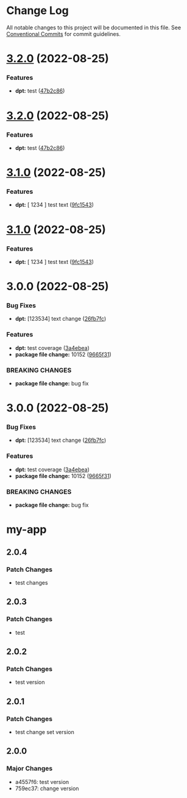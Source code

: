 # Change Log

All notable changes to this project will be documented in this file.
See [Conventional Commits](https://conventionalcommits.org) for commit guidelines.

# [3.2.0](https://github.com/sachin9785/react-app/compare/v3.1.0...v3.2.0) (2022-08-25)

### Features

- **dpt:** test ([47b2c86](https://github.com/sachin9785/react-app/commit/47b2c86de13f265b0ad70f0a9866a29b2ee19d3f))

# [3.2.0](https://github.com/sachin9785/react-app/compare/v3.1.0...v3.2.0) (2022-08-25)

### Features

- **dpt:** test ([47b2c86](https://github.com/sachin9785/react-app/commit/47b2c86de13f265b0ad70f0a9866a29b2ee19d3f))

# [3.1.0](https://github.com/sachin9785/react-app/compare/v3.0.0...v3.1.0) (2022-08-25)

### Features

- **dpt:** [ 1234 ] test text ([9fc1543](https://github.com/sachin9785/react-app/commit/9fc1543ba3db4e7bf12449105f5f2161e976e650))

# [3.1.0](https://github.com/sachin9785/react-app/compare/v3.0.0...v3.1.0) (2022-08-25)

### Features

- **dpt:** [ 1234 ] test text ([9fc1543](https://github.com/sachin9785/react-app/commit/9fc1543ba3db4e7bf12449105f5f2161e976e650))

# 3.0.0 (2022-08-25)

### Bug Fixes

- **dpt:** [123534] text change ([26fb7fc](https://github.com/sachin9785/react-app/commit/26fb7fce2951bfc84338a567779d990721f2677b))

### Features

- **dpt:** test coverage ([3a4ebea](https://github.com/sachin9785/react-app/commit/3a4ebead197d1ff508b1c59e9ec048d62e151336))
- **package file change:** 10152 ([9665f31](https://github.com/sachin9785/react-app/commit/9665f31525390c23ebdf29486aa7720f13631c1c))

### BREAKING CHANGES

- **package file change:** bug fix

# 3.0.0 (2022-08-25)

### Bug Fixes

- **dpt:** [123534] text change ([26fb7fc](https://github.com/sachin9785/react-app/commit/26fb7fce2951bfc84338a567779d990721f2677b))

### Features

- **dpt:** test coverage ([3a4ebea](https://github.com/sachin9785/react-app/commit/3a4ebead197d1ff508b1c59e9ec048d62e151336))
- **package file change:** 10152 ([9665f31](https://github.com/sachin9785/react-app/commit/9665f31525390c23ebdf29486aa7720f13631c1c))

### BREAKING CHANGES

- **package file change:** bug fix

# my-app

## 2.0.4

### Patch Changes

- test changes

## 2.0.3

### Patch Changes

- test

## 2.0.2

### Patch Changes

- test version

## 2.0.1

### Patch Changes

- test change set version

## 2.0.0

### Major Changes

- a4557f6: test version
- 759ec37: change version
